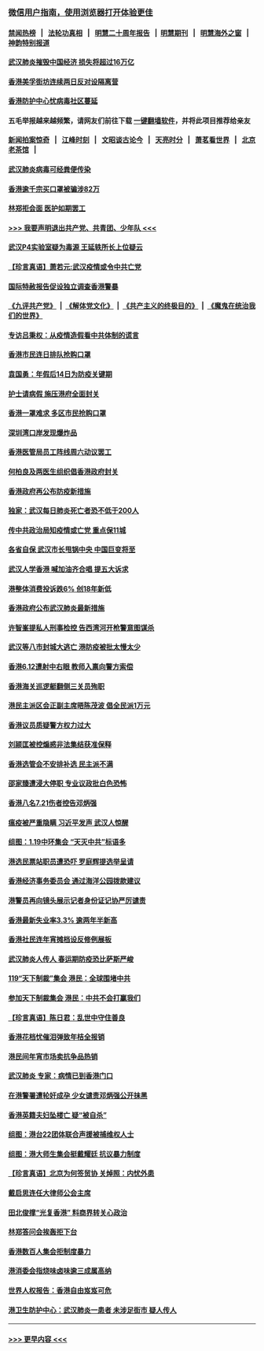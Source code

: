 ### [微信用户指南，使用浏览器打开体验更佳](https://github.com/gfw-breaker/banned-news1/blob/master/indexes/wechat-guide.md?t=0)
#### [禁闻热榜](热点新闻.md?t=0)  &nbsp;&nbsp;|&nbsp;&nbsp; [法轮功真相](https://github.com/gfw-breaker/truth/blob/master/README.md?t=0) &nbsp;&nbsp;|&nbsp;&nbsp; [明慧二十周年报告](https://github.com/gfw-breaker/mh-reports/blob/master/README.md?t=0) &nbsp;&nbsp;|&nbsp;&nbsp;[明慧期刊](https://github.com/gfw-breaker/mh-qikan) &nbsp;&nbsp;|&nbsp;&nbsp; [明慧海外之窗](https://github.com/gfw-breaker/mh-news/blob/master/README.md?t=0) &nbsp;&nbsp;|&nbsp;&nbsp; [神韵特别报道](https://github.com/gfw-breaker/mh-news/blob/master/shenyun.md?t=0)
#### [武汉肺炎摧毁中国经济 损失将超过16万亿](../pages/nsc415/n11839723.md?t=02032211) 
#### [香港美孚街坊连续两日反对设隔离营](../pages/nsc415/n11839962.md?t=02032211) 
#### [香港防护中心忧病毒社区蔓延](../pages/nsc415/n11839933.md?t=02032211) 
#### 五毛举报越来越频繁，请网友们前往下载 [一键翻墙软件](https://github.com/gfw-breaker/ssr-accounts)，并将此项目推荐给亲友
#### [新闻拍案惊奇](https://github.com/gfw-breaker/banned-news1/blob/master/pages/link4.md) &nbsp;&nbsp;|&nbsp;&nbsp; [江峰时刻](https://github.com/gfw-breaker/banned-news1/blob/master/pages/link4.md) &nbsp;&nbsp;|&nbsp;&nbsp; [文昭谈古论今](https://github.com/gfw-breaker/banned-news1/blob/master/pages/link4.md) &nbsp;&nbsp;|&nbsp;&nbsp; [天亮时分](https://github.com/gfw-breaker/banned-news1/blob/master/pages/link4.md) &nbsp;&nbsp;|&nbsp;&nbsp; [萧茗看世界](https://github.com/gfw-breaker/banned-news1/blob/master/pages/link4.md) &nbsp;&nbsp;|&nbsp;&nbsp; [北京老茶馆](https://github.com/gfw-breaker/banned-news1/blob/master/pages/link4.md) &nbsp;&nbsp;|&nbsp;&nbsp; 
#### [武汉肺炎病毒可经粪便传染](../pages/nsc415/n11839939.md?t=02032211) 
#### [香港逾千宗买口罩被骗涉82万](../pages/nsc415/n11839914.md?t=02032211) 
#### [林郑拒会面 医护如期罢工](../pages/nsc415/n11839892.md?t=02032211) 
#### [>>> 我要声明退出共产党、共青团、少年队 <<<](https://github.com/begood0513/goodnews/blob/master/quit/letter.md) 
#### [武汉P4实验室疑为毒源 王延轶所长上位疑云](../pages/nsc415/n11835543.md?t=02032211) 
#### [【珍言真语】萧若元:武汉疫情或令中共亡党](../pages/nsc415/n11829394.md?t=02032211) 
#### [国际特赦报告促设独立调查香港警暴](../pages/nsc415/n11833845.md?t=02032211) 
#### [《九评共产党》](https://github.com/begood0513/9ping.md/blob/master/README.md) &nbsp;|&nbsp; [《解体党文化》](../../../../jtdwh.md/blob/master/README.md)  &nbsp;|&nbsp; [《共产主义的终极目的》](../../../../gczydzjmd.md/blob/master/README.md) &nbsp;|&nbsp; [《魔鬼在统治我们的世界》](../../../../mgztzwmdsj.md/blob/master/README.md) 
#### [专访吕秉权：从疫情造假看中共体制的谎言](../pages/nsc415/n11833813.md?t=02032211) 
#### [香港市民连日排队抢购口罩](../pages/nsc415/n11833794.md?t=02032211) 
#### [袁国勇：年假后14日为防疫关键期](../pages/nsc415/n11831088.md?t=02032211) 
#### [护士请病假 施压港府全面封关](../pages/nsc415/n11831030.md?t=02032211) 
#### [香港一罩难求 多区市民抢购口罩](../pages/nsc415/n11831002.md?t=02032211) 
#### [深圳湾口岸发现爆炸品](../pages/nsc415/n11828802.md?t=02032211) 
#### [香港医管局员工阵线周六动议罢工](../pages/nsc415/n11828762.md?t=02032211) 
#### [何柏良及两医生组织倡香港政府封关](../pages/nsc415/n11828749.md?t=02032211) 
#### [香港政府再公布防疫新措施](../pages/nsc415/n11828716.md?t=02032211) 
#### [独家：武汉每日肺炎死亡者恐不低于200人](../pages/nsc415/n11828240.md?t=02032211) 
#### [传中共政治局知疫情或亡党 重点保11城](../pages/nsc415/n11828145.md?t=02032211) 
#### [各省自保 武汉市长甩锅中央 中国巨变将至](../pages/nsc415/n11828021.md?t=02032211) 
#### [武汉人学香港 喊加油齐合唱 提五大诉求](../pages/nsc415/n11827046.md?t=02032211) 
#### [港整体消费投诉跌6% 创18年新低](../pages/nsc415/n11817280.md?t=02032211) 
#### [香港政府公布武汉肺炎最新措施](../pages/nsc415/n11817152.md?t=02032211) 
#### [许智峯提私人刑事检控 告西湾河开枪警意图谋杀](../pages/nsc415/n11817132.md?t=02032211) 
#### [武汉等八市封城大逃亡 港防疫被批太慢太少](../pages/nsc415/n11817058.md?t=02032211) 
#### [香港6.12遭射中右眼 教师入禀向警方索偿](../pages/nsc415/n11814678.md?t=02032211) 
#### [香港海关巡逻艇翻侧三关员殉职](../pages/nsc415/n11814604.md?t=02032211) 
#### [港民主派区会正副主席晤陈茂波 倡全民派1万元](../pages/nsc415/n11814582.md?t=02032211) 
#### [香港议员质疑警方权力过大](../pages/nsc415/n11814560.md?t=02032211) 
#### [刘颕匡被控煽惑非法集结获准保释](../pages/nsc415/n11811727.md?t=02032211) 
#### [香港选管会不安排补选 民主派不满](../pages/nsc415/n11811691.md?t=02032211) 
#### [邵家臻遭浸大停职 专业议政批白色恐怖](../pages/nsc415/n11811670.md?t=02032211) 
#### [香港八名7.21伤者控告邓炳强](../pages/nsc415/n11811623.md?t=02032211) 
#### [瘟疫被严重隐瞒 习近平发声 武汉人惊醒](../pages/nsc415/n11811186.md?t=02032211) 
#### [组图：1.19中环集会 “天灭中共”标语多](../pages/nsc415/n11809514.md?t=02032211) 
#### [港选民票站职员遭恐吓 罗庭辉提选举呈请](../pages/nsc415/n11808914.md?t=02032211) 
#### [香港经济事务委员会 通过海洋公园拨款建议](../pages/nsc415/n11808906.md?t=02032211) 
#### [港警员再向镜头展示记者身份证记协严厉谴责](../pages/nsc415/n11808888.md?t=02032211) 
#### [香港最新失业率3.3% 逾两年半新高](../pages/nsc415/n11808887.md?t=02032211) 
#### [香港社民连年宵摊档设反修例展板](../pages/nsc415/n11808857.md?t=02032211) 
#### [武汉肺炎人传人 春运期防疫恐比萨斯严峻](../pages/nsc415/n11808739.md?t=02032211) 
#### [119“天下制裁”集会 港民：全球围堵中共](../pages/nsc415/n11806318.md?t=02032211) 
#### [参加天下制裁集会 港民：中共不会打赢我们](../pages/nsc415/n11806596.md?t=02032211) 
#### [【珍言真语】陈日君：乱世中守住善良](../pages/nsc415/n11806247.md?t=02032211) 
#### [香港花档忧催泪弹致年桔全报销](../pages/nsc415/n11806130.md?t=02032211) 
#### [港民间年宵市场卖抗争品热销](../pages/nsc415/n11806073.md?t=02032211) 
#### [武汉肺炎 专家：病情已到香港门口](../pages/nsc415/n11806020.md?t=02032211) 
#### [在港警署遭轮奸成孕 少女谴责邓炳强公开抹黑](../pages/nsc415/n11805981.md?t=02032211) 
#### [香港英籍夫妇坠楼亡 疑“被自杀”](../pages/nsc415/n11805937.md?t=02032211) 
#### [组图：港台22团体联合声援被捕维权人士](../pages/nsc415/n11801834.md?t=02032211) 
#### [组图：港大师生集会挺戴耀廷 抗议暴力制度](../pages/nsc415/n11799298.md?t=02032211) 
#### [【珍言真语】北京为何签贸协 关焯照：内忧外患](../pages/nsc415/n11799790.md?t=02032211) 
#### [戴启思连任大律师公会主席](../pages/nsc415/n11799306.md?t=02032211) 
#### [田北俊撑“光复香港” 料商界转关心政治](../pages/nsc415/n11799287.md?t=02032211) 
#### [林郑答问会挨轰拒下台](../pages/nsc415/n11799261.md?t=02032211) 
#### [香港数百人集会拒制度暴力](../pages/nsc415/n11796941.md?t=02032211) 
#### [港消委会指烧味卤味逾三成属高纳](../pages/nsc415/n11796815.md?t=02032211) 
#### [世界人权报告：香港自由岌岌可危](../pages/nsc415/n11796873.md?t=02032211) 
#### [港卫生防护中心：武汉肺炎一患者 未涉足街市 疑人传人](../pages/nsc415/n11796789.md?t=02032211) 

----
#### [ >>> 更早内容 <<< ](../indexes/nsc415-earlier.md)
